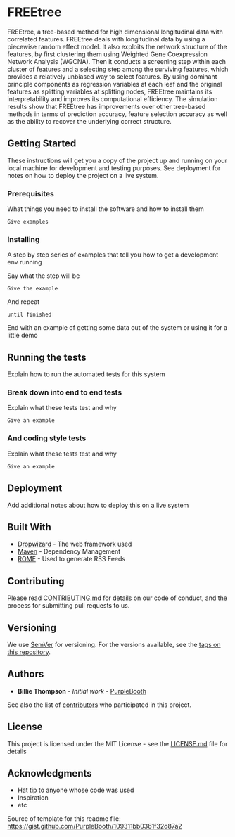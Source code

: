 # FREEtree

FREEtree, a tree-based method for high dimensional longitudinal data with correlated features. FREEtree deals with longitudinal data by using a  piecewise random effect model. It also exploits the network structure of the features, by first clustering them using Weighted Gene Coexpression Network Analysis (WGCNA). Then it conducts a screening step within each cluster of features and a selecting step among the surviving features, which provides a relatively unbiased way to select features. By using dominant principle components as regression variables at each leaf and the original features as splitting variables at splitting nodes, FREEtree maintains its interpretability and improves its computational efficiency. The simulation results show that FREEtree has improvements over other tree-based methods in terms of prediction accuracy, feature selection accuracy as well as the ability to recover the underlying correct structure. 

## Getting Started

These instructions will get you a copy of the project up and running on your local machine for development and testing purposes. See deployment for notes on how to deploy the project on a live system.

### Prerequisites

What things you need to install the software and how to install them

```
Give examples
```

### Installing

A step by step series of examples that tell you how to get a development env running

Say what the step will be

```
Give the example
```

And repeat

```
until finished
```

End with an example of getting some data out of the system or using it for a little demo

## Running the tests

Explain how to run the automated tests for this system

### Break down into end to end tests

Explain what these tests test and why

```
Give an example
```

### And coding style tests

Explain what these tests test and why

```
Give an example
```

## Deployment

Add additional notes about how to deploy this on a live system

## Built With

* [Dropwizard](http://www.dropwizard.io/1.0.2/docs/) - The web framework used
* [Maven](https://maven.apache.org/) - Dependency Management
* [ROME](https://rometools.github.io/rome/) - Used to generate RSS Feeds

## Contributing

Please read [CONTRIBUTING.md](https://gist.github.com/PurpleBooth/b24679402957c63ec426) for details on our code of conduct, and the process for submitting pull requests to us.

## Versioning

We use [SemVer](http://semver.org/) for versioning. For the versions available, see the [tags on this repository](https://github.com/your/project/tags). 

## Authors

* **Billie Thompson** - *Initial work* - [PurpleBooth](https://github.com/PurpleBooth)

See also the list of [contributors](https://github.com/your/project/contributors) who participated in this project.

## License

This project is licensed under the MIT License - see the [LICENSE.md](LICENSE.md) file for details

## Acknowledgments

* Hat tip to anyone whose code was used
* Inspiration
* etc

Source of template for this readme file: https://gist.github.com/PurpleBooth/109311bb0361f32d87a2